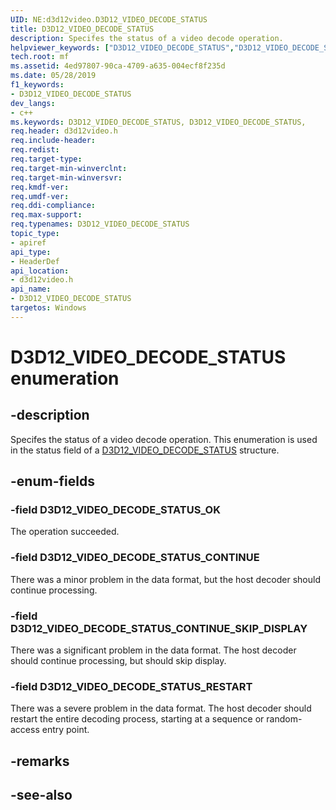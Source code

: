 ```yaml
---
UID: NE:d3d12video.D3D12_VIDEO_DECODE_STATUS
title: D3D12_VIDEO_DECODE_STATUS
description: Specifes the status of a video decode operation.helpviewer_keywords: ["D3D12_VIDEO_DECODE_STATUS","D3D12_VIDEO_DECODE_STATUS",""]
tech.root: mf
ms.assetid: 4ed97807-90ca-4709-a635-004ecf8f235d
ms.date: 05/28/2019
f1_keywords:
- D3D12_VIDEO_DECODE_STATUS
dev_langs:
- c++
ms.keywords: D3D12_VIDEO_DECODE_STATUS, D3D12_VIDEO_DECODE_STATUS,
req.header: d3d12video.h
req.include-header: 
req.redist: 
req.target-type: 
req.target-min-winverclnt: 
req.target-min-winversvr: 
req.kmdf-ver: 
req.umdf-ver: 
req.ddi-compliance: 
req.max-support: 
req.typenames: D3D12_VIDEO_DECODE_STATUS
topic_type:
- apiref
api_type:
- HeaderDef
api_location:
- d3d12video.h
api_name:
- D3D12_VIDEO_DECODE_STATUS
targetos: Windows
---
```


# D3D12_VIDEO_DECODE_STATUS enumeration

## -description

Specifes the status of a video decode operation. This enumeration is used in the status field of a [D3D12_VIDEO_DECODE_STATUS](ne-d3d12video-d3d12_video_decode_status.md) structure.


## -enum-fields

### -field D3D12_VIDEO_DECODE_STATUS_OK 

The operation succeeded.

### -field D3D12_VIDEO_DECODE_STATUS_CONTINUE 

There was a minor problem in the data format, but the host decoder should continue processing.

### -field D3D12_VIDEO_DECODE_STATUS_CONTINUE_SKIP_DISPLAY 

There was a significant problem in the data format. The host decoder should continue processing, but should skip display.

### -field D3D12_VIDEO_DECODE_STATUS_RESTART 

There was a severe problem in the data format. The host decoder should restart the entire decoding process, starting at a sequence or random-access entry point.


## -remarks

## -see-also
